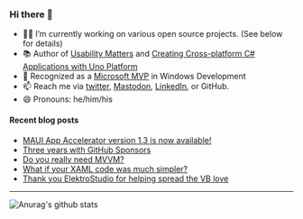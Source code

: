 ### Hi there 👋

- 👨‍💻 I’m currently working on various open source projects. (See below for details)
- 📚 Author of [Usability Matters](https://www.manning.com/books/usability-matters?a_aid=mrlacey) and [Creating Cross-platform C# Applications with Uno Platform](https://www.packtpub.com/product/creating-cross-platform-c-applications-with-uno-platform/9781801078498)
- 🏅 Recognized as a [Microsoft MVP](https://mvp.microsoft.com/en-us/PublicProfile/5001397?fullName=Matt%20Lacey) in Windows Development
- 📫 Reach me via [twitter](https://twitter.com/mrlacey), <a rel="me" href="https://fosstodon.org/@mrlacey">Mastodon</a>, [LinkedIn](https://www.linkedin.com/in/mrlacey), or GitHub.
- 😄 Pronouns: he/him/his

<!--
**mrlacey/mrlacey** is a ✨ _special_ ✨ repository because its `README.md` (this file) appears on your GitHub profile.

Here are some ideas to get you started:

- 🔭 I’m currently working on ...
- 🌱 I’m currently learning ...
- 👯 I’m looking to collaborate on ...
- 🤔 I’m looking for help with ...
- 💬 Ask me about ...
- 📫 How to reach me: ...
- 😄 Pronouns: ...
- ⚡ Fun fact: ...
-->

#### Recent blog posts
<!-- BLOG-POST-LIST:START -->
- [MAUI App Accelerator version 1.3 is now available!](https://www.mrlacey.com/2023/05/maui-app-accelerator-version-13-is-now.html)
- [Three years with GitHub Sponsors](https://www.mrlacey.com/2023/05/three-years-with-github-sponsors.html)
- [Do you really need MVVM?](https://www.mrlacey.com/2023/05/do-you-really-need-mvvm.html)
- [What if your XAML code was much simpler?](https://www.mrlacey.com/2023/04/what-if-your-xaml-code-was-much-simpler.html)
- [Thank you ElektroStudio for helping spread the VB love](https://www.mrlacey.com/2023/04/thank-you-elektrostudio-for-helping.html)
<!-- BLOG-POST-LIST:END -->

---

![Anurag's github stats](https://github-readme-stats.vercel.app/api?username=mrlacey&count_private=true&show_icons=true)
